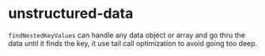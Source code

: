 # unstructured-data

`findNestedKeyValues` can handle any data object or array and go thru the data until it finds the key, it use tail call optimization to avoid going too deep.
